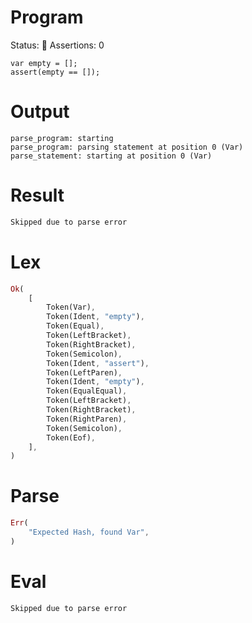 # Program
Status: 🔴
Assertions: 0

```rustleaf
var empty = [];
assert(empty == []);
```

# Output
```
parse_program: starting
parse_program: parsing statement at position 0 (Var)
parse_statement: starting at position 0 (Var)
```

# Result
```rust
Skipped due to parse error
```

# Lex
```rust
Ok(
    [
        Token(Var),
        Token(Ident, "empty"),
        Token(Equal),
        Token(LeftBracket),
        Token(RightBracket),
        Token(Semicolon),
        Token(Ident, "assert"),
        Token(LeftParen),
        Token(Ident, "empty"),
        Token(EqualEqual),
        Token(LeftBracket),
        Token(RightBracket),
        Token(RightParen),
        Token(Semicolon),
        Token(Eof),
    ],
)
```

# Parse
```rust
Err(
    "Expected Hash, found Var",
)
```

# Eval
```rust
Skipped due to parse error
```